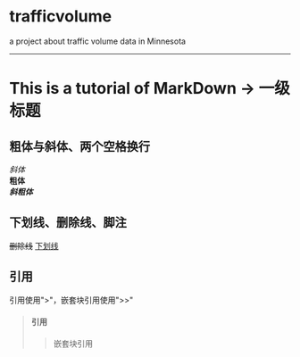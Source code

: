 # trafficvolume
a project about traffic volume data in Minnesota

***

# This is a tutorial of MarkDown -> 一级标题
## 粗体与斜体、两个空格换行
*斜体*  
**粗体**  
***斜粗体***  

## 下划线、删除线、脚注
~~删除线~~
<u>下划线</u>
[^脚注]: 你是个傻子

## 引用
引用使用">"，嵌套块引用使用">>"
> #### 引用
> 
>> 嵌套块引用
